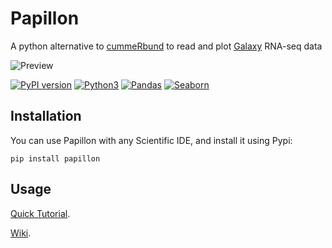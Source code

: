# Papillon
A python alternative to [cummeRbund](http://compbio.mit.edu/cummeRbund/) to read and plot [Galaxy](https://usegalaxy.org/) RNA-seq data 

![Preview](https://user-images.githubusercontent.com/34346930/34152979-4c3dae42-e4a8-11e7-9259-005a016edb53.png)

[![PyPI version](https://badge.fury.io/py/papillon.svg)](https://pypi.python.org/pypi/papillon)
[![Python3](https://img.shields.io/badge/python-3-blue.svg)]()
[![Pandas](https://img.shields.io/badge/python%20module-pandas-blue.svg)]()
[![Seaborn](https://img.shields.io/badge/python%20module-seaborn-blue.svg)]()



## Installation

You can use Papillon with any Scientific IDE, and install it using Pypi:

    pip install papillon

## Usage

[Quick Tutorial](https://github.com/domenico-somma/Papillon/wiki/Quick-Tutorial).

[Wiki](https://github.com/domenico-somma/Papillon/wiki).
